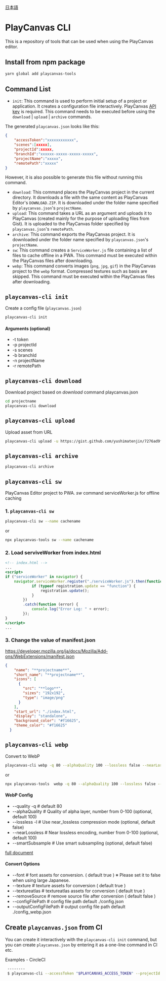 [日本語](./README-ja.md)

# PlayCanvas CLI

This is a repository of tools that can be used when using the PlayCanvas editor.  

## Install from npm package

```bash
yarn global add playcanvas-tools
```

## Command List

- `init`: This command is used to perform initial setup of a project or application. It creates a configuration file interactively. PlayCanvas [API key](https://playcanvas.com/account) is required. This command needs to be executed before using the `download` | `upload` | `archive` commands.

The generated `playcanvas.json` looks like this:

```playcanvas.json
{
	"accessToken":"xxxxxxxxxxxx",
	"scenes":[xxxxx],
	"projectId":xxxxx,
	"branchId":"xxxxxx-xxxxx-xxxxx-xxxxx",
	"projectName":"xxxxx",
	"remotePath":"xxxxx"
}                                              
```
However, it is also possible to generate this file without running this command.

-  `download`: This command places the PlayCanvas project in the current directory. It downloads a file with the same content as PlayCanvas Editor's `DOWNLOAD.ZIP`. It is downloaded under the folder name specified by `playcanvas.json`'s `projectName`.
- `upload`: This command takes a URL as an argument and uploads it to PlayCanvas (created mainly for the purpose of uploading files from Gist). It is uploaded to the PlayCanvas folder specified by `playcanvas.json`'s `remotePath`.
- `archive`: This command exports the PlayCanvas project. It is downloaded under the folder name specified by `playcanvas.json`'s `projectName`.
- `sw`: This command creates a `ServiceWorker.js` file containing a list of files to cache offline in a PWA. This command must be executed within the PlayCanvas files after downloading.
-  `webp`: This command converts images (`png`, `jpg`, `gif`) in the PlayCanvas project to the `webp` format. Compressed textures such as basis are skipped. This command must be executed within the PlayCanvas files after downloading.


## `playcanvas-cli init` 
Create a config file (`playcanvas.json`)

```bash
playcanvas-cli init
```
#### Arguments (optional)
- -t token
- -p projectId
- -s scenes
- -b branchId
- -n projectName
- -r remotePath


## `playcanvas-cli download` 

Download project based on *download* command playcanvas.json

```bash
cd projectname
playcanvas-cli download
```

## `playcanvas-cli upload` 

Upload asset from URL

```bash
playcanvas-cli upload -u https://gist.github.com/yushimatenjin/7276ad9f21492197f8ab5dbfbe092d36#file-translate-ja-js
```

## `playcanvas-cli archive` 

```bash
playcanvas-cli archive
```


## `playcanvas-cli sw` 

PlayCanvas Editor project to PWA.
*sw* command serviceWorker.js for offline caching

### 1. `playcanvas-cli sw`
```bash
playcanvas-cli sw --name cachename
```

or 

```bash
npx playcanvas-tools sw --name cachename
```

### 2. Load serviveWorker from index.html

```index.html
<!-- index.html -->
...
<script>
if ("serviceWorker" in navigator) {
    navigator.serviceWorker.register("./serviceWorker.js").then(function (registration) {
            if (typeof registration.update == "function") {
                registration.update();
            }
        })
        .catch(function (error) {
            console.log("Error Log: " + error);
        });
}
</script>
...
```

### 3. Change the value of manifest.json
https://developer.mozilla.org/ja/docs/Mozilla/Add-ons/WebExtensions/manifest.json

```manifest.json
{
    "name": "**projectname**",
    "short_name": "**projectname**",
    "icons": [
      {
        "src": "**logo**",
        "sizes": "192x192",
        "type": "image/png"
      }
    ],
    "start_url": "./index.html",
    "display": "standalone",
    "background_color": "#f16625",
    "theme_color": "#f16625"
  }
```

## `playcanvas-cli webp` 
 
 Convert to WebP

```bash
playcanvas-cli webp -q 80 --alphaQuality 100 --lossless false --nearLossless 100 --smartSubsample false --font true --texture true --textureatlas true --removeSource false --configFilePath ./config.json --outputConfigFilePath ./config_webp.json
```

or

```bash
npx playcanvas-tools  webp -q 80 --alphaQuality 100 --lossless false --nearLossless 100 --smartSubsample false --font true --texture true --textureatlas true --removeSource false --configFilePath ./config.json --outputConfigFilePath ./config_webp.json
```

#### WebP Config 
-  --quality -q # default 80
-  --alphaQuality # Quality of alpha layer, number from 0-100 (optional, default 100)
-  --lossless -l #  Use near_lossless compression mode (optional, default false)
-  --nearLossless # Near lossless encoding, number from 0-100 (optional, default 100)
-  --smartSubsample # Use smart subsampling (optional, default false)

[full document](https://sharp.pixelplumbing.com/api-output#webp)

#### Convert Options

- --font # font assets for conversion.  ( default true  ) ※ Please set it to false when using large Japanese.
- --texture # texture assets for conversion ( default true  )
- --textureatlas # textureatlas assets for conversion ( default true  )
- --removeSource # remove source file after conversion ( default false  )
- --configFilePath # config file path default ./config.json
- --outputConfigFilePath # output config file path default ./config_webp.json

## Create `playcanvas.json` from CI

You can create it interactively with the `playcanvas-cli init` command, but you can create `playcanvas.json` by entering it as a one-line command in CI etc.

Examples - CircleCI
```bash
 --------
 $ playcanvas-cli --accessToken "$PLAYCANVAS_ACCESS_TOKEN" --projectId "$PLAYCANVAS_PROJECT_ID" --scenes "$PLAYCANVAS_SCENES" --branchId "PLAYCANVAS_BRANCH_ID" --projectId "$PLAYCANVAS_PROJECT_ID" --remotePath "$PLAYCANVAS_REMOTE_PATH"

```

